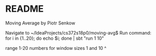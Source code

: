 # README #

Moving Average by Piotr Senkow

Navigate to ~/IdeaProjects/cs372s18p0/moving-avg$
Run command:  
for i in {1..20}; do echo $i; done | sbt "run 1 10"

range 1-20 numbers for window sizes 1 and 10 ^
